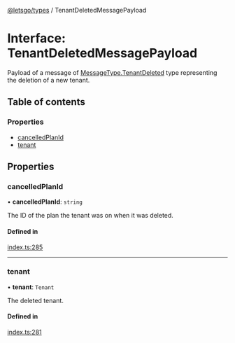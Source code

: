 [@letsgo/types](../README.md) / TenantDeletedMessagePayload

# Interface: TenantDeletedMessagePayload

Payload of a message of [MessageType.TenantDeleted](../enums/MessageType.md#tenantdeleted) type representing the deletion of a new tenant.

## Table of contents

### Properties

- [cancelledPlanId](TenantDeletedMessagePayload.md#cancelledplanid)
- [tenant](TenantDeletedMessagePayload.md#tenant)

## Properties

### cancelledPlanId

• **cancelledPlanId**: `string`

The ID of the plan the tenant was on when it was deleted.

#### Defined in

[index.ts:285](https://github.com/47chapters/letsgo/blob/11c7e19/packages/types/src/index.ts#L285)

___

### tenant

• **tenant**: `Tenant`

The deleted tenant.

#### Defined in

[index.ts:281](https://github.com/47chapters/letsgo/blob/11c7e19/packages/types/src/index.ts#L281)
